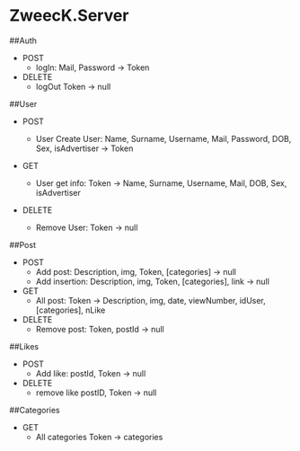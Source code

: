 # ZweecK.Server


##Auth
- POST
    - logIn:
      Mail, Password -> Token
- DELETE
    - logOut
      Token -> null

##User
- POST 
  - User Create User:
    Name, Surname, Username, Mail, Password, DOB, Sex, isAdvertiser -> Token
  
- GET
  - User get info:
    Token -> Name, Surname, Username, Mail, DOB, Sex, isAdvertiser

- DELETE 
  - Remove User:
    Token -> null


##Post
- POST
    - Add post:
        Description, img, Token, [categories] -> null
    - Add insertion:
        Description, img, Token, [categories], link -> null
- GET 
  - All post:
      Token -> Description, img, date, viewNumber, idUser, [categories], nLike
- DELETE
  - Remove post:
        Token, postId -> null
  

##Likes
- POST 
  - Add like:
      postId, Token -> null
- DELETE 
  - remove like
      postID, Token -> null

##Categories
- GET
  - All categories
    Token -> categories
